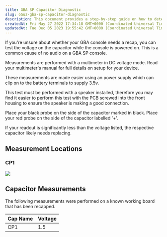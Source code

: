 ```yaml
---
title: GBA SP Capacitor Diagnostic
slug: oGuz-gba-sp-capacitor-diagnostic
description: This document provides a step-by-step guide on how to determine if a GBA console needs a recap and fix the issue of no audio on a GBA SP console. By taking voltage measurements using a multimeter in DC voltage mode, with the help of a power supply connect
createdAt: Fri May 27 2022 17:34:18 GMT+0000 (Coordinated Universal Time)
updatedAt: Tue Dec 05 2023 19:55:42 GMT+0000 (Coordinated Universal Time)
---
```


If you're unsure about whether your GBA console needs a recap, you can test the voltage on the capacitor while the console is powered on. This is a common cause of no audio on a GBA SP console.

Measurements are performed with a multimeter in DC voltage mode. Read your multimeter's manual for full details on setup for your device.

These measurements are made easier using an power supply which can clip on to the battery terminals to supply 3.5v.

This test must be performed with a speaker installed, therefore you may find it easier to perform this test with the PCB screwed into the front housing to ensure the speaker is making a good connection.

Place your black probe on the side of the capacitor marked in black. Place your red probe on the side of the capacitor labelled '+'.

If your readout is significantly less than the voltage listed, the respective capacitor likely needs replacing.

## Measurement Locations

### CP1

![](../../assets/6Q-229bMtBmqyyMvrvDud_image.png)

## Capacitor Measurements

The following measurements were performed on a known working board that has been recapped.

| Cap Name | Voltage |
| -------- | ------- |
| CP1      | 1.5     |

